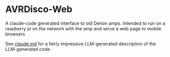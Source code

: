# AVRDisco-Web
A claude-code generated interface to old Denon amps.  Intended to run on a raspberry pi on the network with the amp and serve a web page to mobile browsers

See [claude.md](claude.md) for a fairly impressive LLM-generated description of the LLM-generated code.
